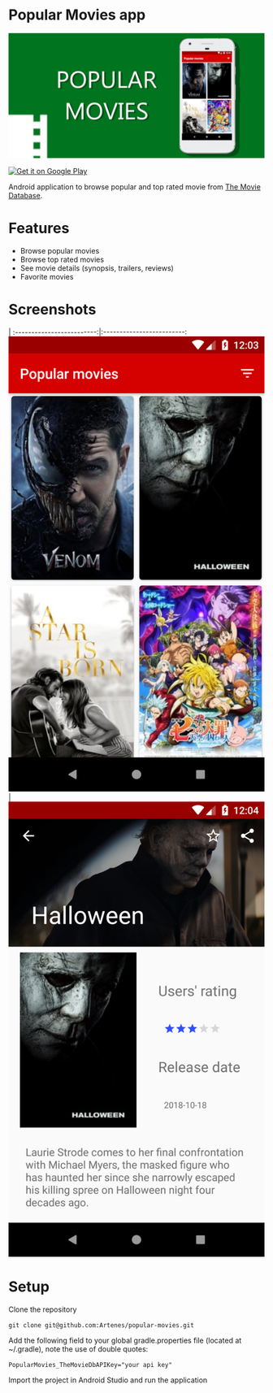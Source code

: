 # Popular Movies app

![Cover image](images/cover.jpg)

<a href='https://play.google.com/store/apps/details?id=com.artenesnogueira.popularmovies&pcampaignid=MKT-Other-global-all-co-prtnr-py-PartBadge-Mar2515-1'><img alt='Get it on Google Play' src='https://play.google.com/intl/en_us/badges/images/generic/en_badge_web_generic.png'/></a>

Android application to browse popular and top rated movie from [The Movie Database](https://www.themoviedb.org/).

# Features

- Browse popular movies
- Browse top rated movies
- See movie details (synopsis, trailers, reviews)
- Favorite movies

# Screenshots

|
:-------------------------:|:-------------------------:
![](images/Screenshot_1540598636.png)|![](images/Screenshot_1540598685.png)

# Setup

Clone the repository

````
git clone git@github.com:Artenes/popular-movies.git
````

Add the following field to your global gradle.properties file (located at ~/.gradle), note the use of double quotes:

````
PopularMovies_TheMovieDbAPIKey="your api key"
````

Import the project in Android Studio and run the application